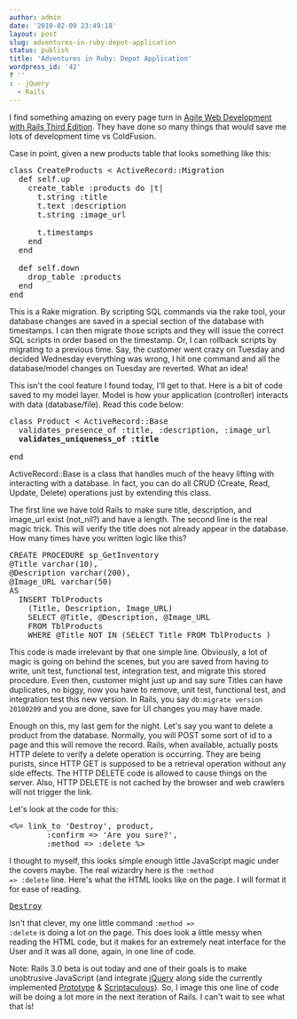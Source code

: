 ```yaml
---
author: admin
date: '2010-02-09 23:49:18'
layout: post
slug: adventures-in-ruby-depot-application
status: publish
title: 'Adventures in Ruby: Depot Application'
wordpress_id: '42'
? ''
: - jQuery
  - Rails
---
```


I find something amazing on every page turn in <a href="http://www.pragprog.com/titles/rails3/agile-web-development-with-rails-third-edition">Agile Web Development with Rails Third Edition</a>.  They have done so many things that would save me lots of development time vs ColdFusion.

Case in point, given a new products table that looks something like this:

<pre>
class CreateProducts < ActiveRecord::Migration
  def self.up
    create_table :products do |t|
      t.string :title
      t.text :description
      t.string :image_url
    
      t.timestamps
    end
  end
  
  def self.down
    drop_table :products
  end
end 
</pre>

This is a Rake migration.  By scripting SQL commands via the rake tool, your database changes are saved in a special section of the database with timestamps.  I can then migrate those scripts and they will issue the correct SQL scripts in order based on the timestamp.  Or, I can rollback scripts by migrating to a previous time.  Say, the customer went crazy on Tuesday and decided Wednesday everything was wrong, I hit one command and all the database/model changes on Tuesday are reverted.  What an idea!

This isn't the cool feature I found today, I'll get to that.  Here is a bit of code saved to my model layer.  Model is how your application (controller) interacts with data (database/file).  Read this code below:
<pre>
class Product < ActiveRecord::Base
  validates_presence_of :title, :description, :image_url
  <strong>validates_uniqueness_of :title</strong>
  
end
</pre>

ActiveRecord::Base is a class that handles much of the heavy lifting with interacting with a database.  In fact, you can do all CRUD (Create, Read, Update, Delete) operations just by extending this class.  

The first line we have told Rails to make sure title, description, and image_url exist (not_nil?) and have a length.  The second line is the real magic trick.  This will verify the title does not already appear in the database.  How many times have you written logic like this?
<pre>
CREATE PROCEDURE sp_GetInventory
@Title varchar(10),
@Description varchar(200),
@Image_URL varchar(50)
AS
  INSERT TblProducts
    (Title, Description, Image_URL)
    SELECT @Title, @Description, @Image_URL
    FROM TblProducts
    WHERE @Title NOT IN (SELECT Title FROM TblProducts )
</pre> 

This code is made irrelevant by that one simple line.  Obviously, a lot of magic is going on behind the scenes, but you are saved from having to write, unit test, functional test, integration test, and migrate this stored procedure.  Even then, customer might just up and say sure Titles can have duplicates, no biggy, now you have to remove, unit test, functional test, and integration test this new version.  In Rails, you say <code>db:migrate version 20100209</code> and you are done, save for UI changes you may have made.

Enough on this, my last gem for the night.  Let's say you want to delete a product from the database.  Normally, you will POST some sort of id to a page and this will remove the record.  Rails, when available, actually posts HTTP delete to verify a delete operation is occurring.  They are being purists, since HTTP GET is supposed to be a retrieval operation without any side effects.  The HTTP DELETE code is allowed to cause things on the server.  Also, HTTP DELETE is not cached by the browser and web crawlers will not trigger the link.  

Let's look at the code for this:
<pre>
<%= link_to 'Destroy', product,
        :confirm => 'Are you sure?',
        :method => :delete %>
</pre>
I thought to myself, this looks simple enough little JavaScript magic under the covers maybe.  The real wizardry here is the <code>:method => :delete</code> line.  Here's what the HTML looks like on the page.  I will format it for ease of reading.
<pre>
<a onclick="
if (confirm('Are you sure?')){ 
  var f = document.createElement('form'); 
  f.style.display = 'none'; 
  this.parentNode.appendChild(f); 
  f.method = 'POST'; 
  f.action = this.href;
  var m = document.createElement('input'); 
  m.setAttribute('type', 'hidden'); 
  m.setAttribute('name', '_method'); 
  m.setAttribute('value', 'delete'); 
  f.appendChild(m);
  var s = document.createElement('input'); 
  s.setAttribute('type', 'hidden'); 
  s.setAttribute('name', 'authenticity_token'); 
  s.setAttribute('value', 'Q8fjLQXqfKaMSFr+tBki06LjojcBiPIwyN5CRigvnwk='); 
  f.appendChild(s);
  f.submit(); };
  return false;" 
href="/depot/products/2">Destroy</a>
</pre>

Isn't that clever, my one little command <code>:method => :delete</code> is doing a lot on the page.  This does look a little messy when reading the HTML code, but it makes for an extremely neat interface for the User and it was all done, again, in one line of code.  


Note: Rails 3.0 beta is out today and one of their goals is to make unobtrusive JavaScript (and integrate <a href="http://jquery.com">jQuery</a> along side the currently implemented <a href="http://www.prototypejs.org/">Prototype</a> & <a href="http://script.aculo.us/">Scriptaculous</a>).  So, I image this one line of code will be doing a lot more in the next iteration of Rails.  I can't wait to see what that is!